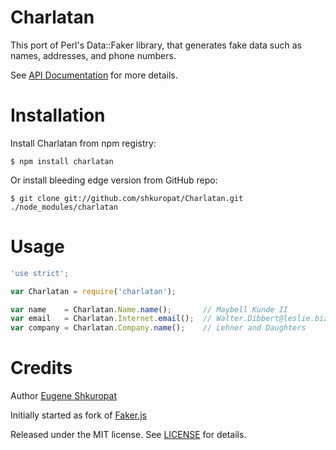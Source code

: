 Charlatan
=========

This port of Perl's Data::Faker library, that generates fake data such as names, addresses, and phone numbers.

See [API Documentation](http://shkuropat.github.com/Charlatan) for more details.

# Installation

Install Charlatan from npm registry:

    $ npm install charlatan

Or install bleeding edge version from GitHub repo:

    $ git clone git://github.com/shkuropat/Charlatan.git ./node_modules/charlatan

# Usage

```javascript
'use strict';

var Charlatan = require('charlatan');

var name    = Charlatan.Name.name();       // Maybell Kunde II
var email   = Charlatan.Internet.email();  // Walter.Dibbert@leslie.biz
var company = Charlatan.Company.name();    // Lehner and Daughters
```


# Credits

Author [Eugene Shkuropat](https://github.com/shkuropat)

Initially started as fork of [Faker.js](https://github.com/Marak/Faker.js)

Released under the MIT license. See [LICENSE][license] for details.

[license]:  https://raw.github.com/shkuropat/Charlatan/master/LICENSE/master/LICENSE
